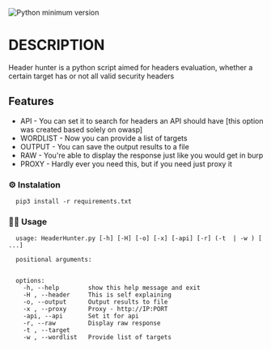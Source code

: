 ![Python minimum version](https://img.shields.io/badge/Python-3.10%2B-brightgreen)
# DESCRIPTION
Header hunter is a python script aimed for headers evaluation, whether a certain target has or not all valid security headers

## Features
+ API - You can set it to search for headers an API should have [this option was created based solely on owasp]
+ WORDLIST - Now you can provide a list of targets
+ OUTPUT - You can save the output results to a file
+ RAW - You're able to display the response just like you would get in burp
+ PROXY - Hardly ever you need this, but if you need just proxy it

### :gear: Instalation
      pip3 install -r requirements.txt


### :man_technologist: Usage
      usage: HeaderHunter.py [-h] [-H] [-o] [-x] [-api] [-r] (-t  | -w ) [ ...]

      positional arguments:
      
      
      options:
        -h, --help        show this help message and exit
        -H , --header     This is self explaining
        -o, --output      Output results to file
        -x , --proxy      Proxy - http://IP:PORT
        -api, --api       Set it for api
        -r, --raw         Display raw response
        -t , --target
        -w , --wordlist   Provide list of targets      
